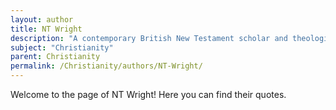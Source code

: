 ```yaml
---
layout: author
title: NT Wright
description: "A contemporary British New Testament scholar and theologian, Wright is known for his works on the historical Jesus and Pauline theology, significantly contributing to modern Christian thought."
subject: "Christianity"
parent: Christianity
permalink: /Christianity/authors/NT-Wright/
---
```


Welcome to the page of NT Wright! Here you can find their quotes.
